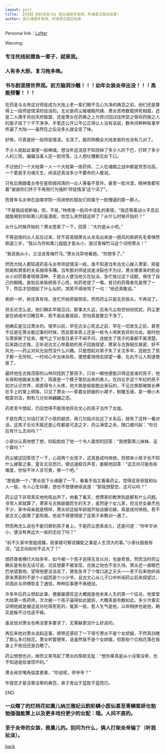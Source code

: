 ```yaml
---
layout: post
title: 【完结】始料未及(by 我见诸君多有病，料诸君见我应如是)
author: 我见诸君多有病，料诸君见我应如是
---
```


Personal link：[Lofter](http://marydidyouknow.lofter.com/)

Warning:



### 专注死线前摸鱼一辈子，就是我。
### 人有多大胆，复习拖多晚。
### 书与剧混搭世界观。前方脑洞沙雕！！！幼年女装炎帝出没！！！高能预警！！！


在药圣与炎帝这对师徒成为大陆上老一辈们眼不见心为净的典范之前，他们还是算得上一段师徒情深的佳话的。无论是药尘被魂殿所擒、萧炎苦修数载拼死相救，还是二人携手共创天府联盟，还是萧炎在药典之上为师讨回过往所受之辱将药族之人的面子驳了个干干净净、手笔还公开公平公正得让人没有话说，数年间种种轶事早传遍了大陆——虽然在之后没多久就全变了味。

好嘛，可真是好一段师徒情深。太深了。能将狗粮全大陆发放的也没有几对了。

不少人提起此事便一脸唏嘘。想当年这消息不知惊掉了多少人的下巴，打碎了多少人的三观，偏偏当事人还一脸坦荡，让人想吐槽都无处下口。

不过他们一个大陆第一人一个大陆第一炼药师，二人在魂殿之战中都是劳苦功高，一个更是手刃魂灭生，闲话还真没多少不要命的人敢说。

只有后期跟着炎帝在星陨阁闯荡的一众人等毫不意外，甚至一脸冷漠，眼神里都写着“谢谢你们终于不再用行为强奸‘师徒情深’这个词了”。

而昔年与炎帝在迦南学院一同进修的朋友们则属于一脸懵逼的那一群人。

“不是我歧视断袖，但，不是，”林修崖一脸风中凌乱的表情，“我还等着战火平息后就能喝到你和熏儿的喜酒呢，你怎么突然就这样了？从什么时候开始的？”

从什么时候开始的？萧炎思索了一下，回答：“大约是从小吧。”

不等迦南的众人反应过来，好不容易随萧炎从龙岛出来放一趟风的紫妍先毛骨悚然倒退三步，“我以为你和熏儿姐姐才是从小，放过青梅竹马这个词吧萧炎！”

“我说我从小，又没说青梅竹马。”萧炎诧异地看她，“你想多了。”

然而大陆人都知道药圣与炎帝师徒情深一般，谁不知道当年古文心嫁入萧家，把星陨阁和萧家的关系搞得多糟。当年那对师徒说是决裂也不为过，萧炎哪里来的机会从小对药尊者情根深种，于是众人便当他又在扯淡，急忙放过这个话题，保住了自己的眼睛。直到后来紫妍孩子心性，和药老提了一嘴，昔日的药尊者先是愣了一下，然后才回想起了什么似的，哭笑不得地骂了一句：“他还真敢说。”

紫妍一听，欸还真有戏，连忙开始旁敲侧击，然而药尘只是无奈摇头，不再说了。



但无论怎么说，他们确实早就见过。那事太久远，后来凡尘俗世纷纷扰扰，药尘更是在纳戒中沉睡百年，若不是此番提起，恐怕真是要忘干净了。

他确实是见过萧炎的。很早以前，早在古文心死去之前、早在一切发生之前，甚至不应是在萧炎能记事的时候，而且那本质上还是一桩令人啼笑皆非的乌龙。彼时他与萧家断了往来，赌气之下对昔日弟子不闻不问，连她生了孩子的事都不甚清楚。后来路过古族，正听说古文心带着她的孩子回族探望，萧家与古族相交甚密，好不风光——药尘对风光自然没什么兴趣。只是想起对弟子失了关注多年，连她生了孩子都一无所知，一时间心中五味杂陈，便想着悄悄去探望一番，左右不让人知道便是了。

最终他在古族茂密的山林间找到了那孩子。只肖一眼他便能识得这是谁的孩子，他长得和他娘亲太像了，简直是一个模子里刻出来的美人。在四五岁这个年纪的孩子初次认识世界，顽皮得令人头疼，他大致是偷偷跑出来玩的，不见古族那被族长捧在手上的掌上明珠，只见了萧炎——穿着女娇娥的小裙子，粉雕玉琢，拿一根小木棍耍剑法，倒有几分衣袂翩翩之态。

药老至今想起，仍旧觉得不能怪他将古文心的孩子当作了女娃。

于是在两三句话打消了小孩的疑虑，再几句指点拉近了关系后，就有了这样一番对话。这孩子无论天赋还是心性都是可造之才，药尘满意之余，随口便问起：“你日后有什么志向吗？”

小家伙认真地想了想，仰起脸给了他一个令人震惊的回答：“我想娶熏儿妹妹，这个算吗？”

药尘被这回答惊了一下，心说两个女孩子，这真是成何体统。但想来小孩子也不知什么嫁娶之事，童言无忌而已，便迅速稳住声音，委婉地回答：“这志向可能有些难度，世俗不许人言可畏，换一个吧。”

“那我换一个，”萧炎低下头琢磨了一下，看看手指又看看药尘，觉得这哥哥就和仙人一般，令人心生仰慕，想也不想便继续说道：“那我想娶您，这可以吗？”

药尘这下非常真实地呛咳出声了。他看了看天，想萧家的教育到底都有什么问题。寻常人家就算了，萧家与古族联姻而生的天才，虽然是个女儿家，但当世女豪杰也不少，家中母亲就是榜样，萧炎却这般年龄就开始谈婚论嫁，真是成何体统。若不是古文心脱离了星陨阁，他说不得便得提了这弟子来教训一通了。

然而再怎么说也不能归罪到孩子身上。于是药尘思索良久，还是问道：“你年岁尚小，便没有再远大一些的志向了吗？”

“前不久家中堂姐成婚，我爹娘可都说婚配之事是人生顶大的事。”小家伙振振有词，“这志向如何不远大了？”

想药尊者横行大陆多年，如今被一个孩子说得无言以对，也是奇景。然而当时药尘确实是有些无话可说，况且想要不被发现，古族之地也不宜久待。萧炎还一直眼巴巴地望着他，望得他更没话说了，便急急寻了个借口逃之夭夭——至于后来他听闻原来萧家的不是个小姐而是个小少爷，且古文心从儿子口中听闻药尘前来探望过，并因此与师傅恢复了通信，种种后事便不再细说。

许多年后药尘想起此事，便屡屡感叹这大概就是他未来人生的第一个征兆，他堂堂大陆第一炼药师，次次被一个孩子逼得如此狼狈，大概真是命数如此。多少次事实证明他就是被这徒孙吃得死死的，冤家一般，惹人生气是他，以命相拼也是他，确实是躲不过也逃不掉。

虽说他对萧炎也再没更多要求了，无需躲更没什么好逃的。

再后来他对萧炎说起这事，顺带还感叹了一下得亏萧炎不是个女娇娥，不然真白瞎了那么多烂桃花。萧炎听罢便笑，说虽然我不是个女娇娥，但那些个烂桃花落在我身上不依旧还是白瞎了。

药尘想想也对，继而又笑骂起了萧炎的厚颜无耻：“想你果真是从小没尊没卑，也不知道是给谁惯坏的。”

萧炎闻言嘴角弧度更甚，“你说呢，师爷爷？”

毕竟您才是没尊没卑的典范，弟子青出于蓝胜于蓝而已。


END.

 
### 一众瞎了的烂桃花如熏儿纳兰雅妃云韵彩鳞小医仙甚至青鳞紫妍也勉勉强强能算上以及更多戏份更少的女配：哦。人间不直的。
### 至于炎帝的女装，是熏儿的。别问为什么，俩人打架炎帝输了（听我扯淡）。

[back](https://allforyanchen.github.io/)
